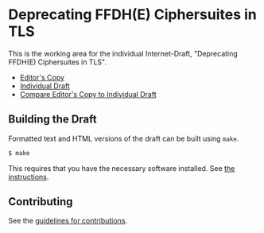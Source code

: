 # Deprecating FFDH(E) Ciphersuites in TLS

This is the working area for the individual Internet-Draft, "Deprecating FFDH(E) Ciphersuites in TLS".

* [Editor's Copy](https://cbartle891.github.io/draft-deprecate-ffdhe/#go.draft-bartle-tls-deprecate-ffdhe.html)
* [Individual Draft](https://tools.ietf.org/html/draft-bartle-tls-deprecate-ffdhe)
* [Compare Editor's Copy to Individual Draft](https://cbartle891.github.io/draft-deprecate-ffdhe/#go.draft-bartle-tls-deprecate-ffdhe.diff)

## Building the Draft

Formatted text and HTML versions of the draft can be built using `make`.

```sh
$ make
```

This requires that you have the necessary software installed.  See
[the instructions](https://github.com/martinthomson/i-d-template/blob/master/doc/SETUP.md).


## Contributing

See the
[guidelines for contributions](https://github.com/cbartle891/draft-deprecate-ffdhe/blob/master/CONTRIBUTING.md).
